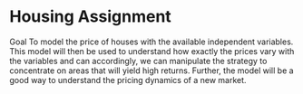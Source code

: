# Housing Assignment

Goal 
To model the price of houses with the available independent variables. This model will then be used to understand how exactly the prices vary with the variables and can accordingly, we can manipulate the strategy to concentrate on areas that will yield high returns. Further, the model will be a good way to understand the pricing dynamics of a new market.

